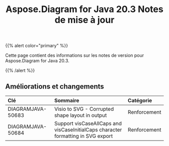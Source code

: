 ﻿---
title: Aspose.Diagram for Java 20.3 Notes de mise à jour
type: docs
weight: 50
url: /fr/java/aspose-diagram-for-java-20-3-release-notes/
---
{{% alert color="primary" %}} 

Cette page contient des informations sur les notes de version pour Aspose.Diagram for Java 20.3.

{{% /alert %}} 
## **Améliorations et changements**

|**Clé**|**Sommaire**|**Catégorie**|
|:- |:- |:- |
|DIAGRAMJAVA-50683|Visio to SVG - Corrupted shape layout in output|Renforcement|
|DIAGRAMJAVA-50684|Support visCaseAllCaps and visCaseInitialCaps character formatting in SVG export|Renforcement|

